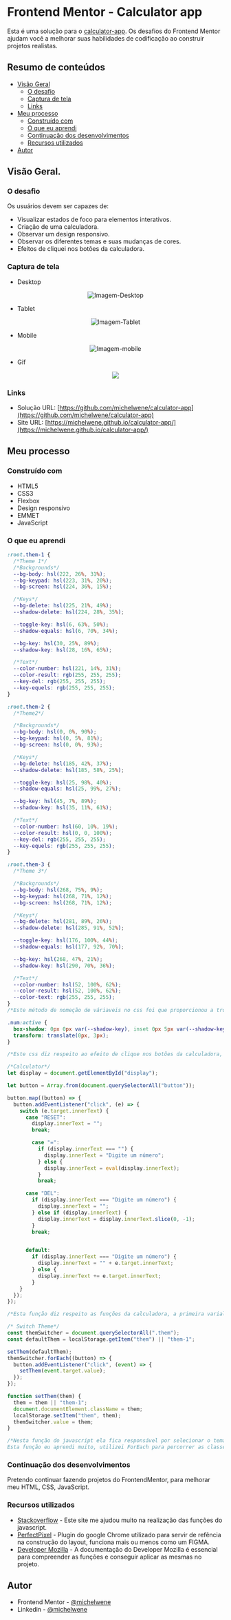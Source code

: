 # Frontend Mentor - Calculator app

Esta é uma solução para o [calculator-app](https://www.frontendmentor.io/challenges/calculator-app-9lteq5N29). Os desafios do Frontend Mentor ajudam você a melhorar suas habilidades de codificação ao construir projetos realistas.

## Resumo de conteúdos

- [Visão Geral](#Visão-Geral)
  - [O desafio](#O-desafio)
  - [Captura de tela](#Captura-de-tela)
  - [Links](#Links)
- [Meu processo](#Meu-processo)
  - [Construído com](#Constrído-com)
  - [O que eu aprendi](#O-que-eu-aprendi)
  - [Continuação dos desenvolvimentos](#Continuação-dos-desenvolvimentos)
  - [Recursos utilizados](#Recursos-utilizados)
- [Autor](#Autor)

## Visão Geral.

### O desafio

Os usuários devem ser capazes de:

- Visualizar estados de foco para elementos interativos.
- Criação de uma calculadora.
- Observar um design responsivo.
- Observar os diferentes temas e suas mudanças de cores.
- Efeitos de cliquei nos botões da calculadora.

### Captura de tela

- Desktop
<p  align="center" >
  <img src="assets/images/desktop.png"alt="Imagem-Desktop"/>
</p>

- Tablet
<p  align="center" >
<img src="assets/images/tablet.png"alt="Imagem-Tablet"/>
</p>

- Mobile
<p  align="center" >
<img src="assets/images/mobile.png"alt="Imagem-mobile"/>
</p>

- Gif
<p  align="center" >
<img src="assets/images/240122.gif">
</p>

### Links

- Solução URL: [https://github.com/michelwene/calculator-app](https://github.com/michelwene/calculator-app)
- Site URL: [https://michelwene.github.io/calculator-app/](https://michelwene.github.io/calculator-app/)

## Meu processo

### Construído com

- HTML5
- CSS3
- Flexbox
- Design responsivo
- EMMET
- JavaScript

### O que eu aprendi

```css
:root.them-1 {
  /*Theme 1*/
  /*Backgrounds*/
  --bg-body: hsl(222, 26%, 31%);
  --bg-keypad: hsl(223, 31%, 20%);
  --bg-screen: hsl(224, 36%, 15%);

  /*Keys*/
  --bg-delete: hsl(225, 21%, 49%);
  --shadow-delete: hsl(224, 28%, 35%);

  --toggle-key: hsl(6, 63%, 50%);
  --shadow-equals: hsl(6, 70%, 34%);

  --bg-key: hsl(30, 25%, 89%);
  --shadow-key: hsl(28, 16%, 65%);

  /*Text*/
  --color-number: hsl(221, 14%, 31%);
  --color-result: rgb(255, 255, 255);
  --key-del: rgb(255, 255, 255);
  --key-equels: rgb(255, 255, 255);
}

:root.them-2 {
  /*Theme2*/

  /*Backgrounds*/
  --bg-body: hsl(0, 0%, 90%);
  --bg-keypad: hsl(0, 5%, 81%);
  --bg-screen: hsl(0, 0%, 93%);

  /*Keys*/
  --bg-delete: hsl(185, 42%, 37%);
  --shadow-delete: hsl(185, 58%, 25%);

  --toggle-key: hsl(25, 98%, 40%);
  --shadow-equals: hsl(25, 99%, 27%);

  --bg-key: hsl(45, 7%, 89%);
  --shadow-key: hsl(35, 11%, 61%);

  /*Text*/
  --color-number: hsl(60, 10%, 19%);
  --color-result: hsl(0, 0, 100%);
  --key-del: rgb(255, 255, 255);
  --key-equels: rgb(255, 255, 255);
}

:root.them-3 {
  /*Theme 3*/

  /*Backgrounds*/
  --bg-body: hsl(268, 75%, 9%);
  --bg-keypad: hsl(268, 71%, 12%);
  --bg-screen: hsl(268, 71%, 12%);

  /*Keys*/
  --bg-delete: hsl(281, 89%, 26%);
  --shadow-delete: hsl(285, 91%, 52%);

  --toggle-key: hsl(176, 100%, 44%);
  --shadow-equals: hsl(177, 92%, 70%);

  --bg-key: hsl(268, 47%, 21%);
  --shadow-key: hsl(290, 70%, 36%);

  /*Text*/
  --color-number: hsl(52, 100%, 62%);
  --color-result: hsl(52, 100%, 62%);
  --color-text: rgb(255, 255, 255);
}
/*Este método de nomeção de váriaveis no css foi que proporcionou a troca dos temas na calculadora, nestas váriaveis eu criei os três temas de cores em que foi proposto, e dentro de cada váriavel ela carrega todas estas cores, sendo assim, quando eu troca essas variaveis e coloco elas na tag html, ela automaticamente muda as cores que tem inserida na váriavel.*/

.num:active {
  box-shadow: 0px 0px var(--shadow-key), inset 0px 5px var(--shadow-key);
  transform: translate(0px, 3px);
}

/*Este css diz respeito ao efeito de clique nos botões da calculadora, com este efeito, os botões ficaram muito mais realistas ao cliquei, ficou muito bom.*/
```

```javaScript
/*Calculator*/
let display = document.getElementById("display");

let button = Array.from(document.querySelectorAll("button"));

button.map((button) => {
  button.addEventListener("click", (e) => {
    switch (e.target.innerText) {
      case "RESET":
        display.innerText = "";
        break;

        case "=":
          if (display.innerText === "") {
            display.innerText = "Digite um número";
          } else {
            display.innerText = eval(display.innerText);
          }
          break;

      case "DEL":
        if (display.innerText === "Digite um número") {
          display.innerText = "";
        } else if (display.innerText) {
          display.innerText = display.innerText.slice(0, -1);
        }
        break;


      default:
        if (display.innerText === "Digite um número") {
          display.innerText = "" + e.target.innerText;
        } else {
          display.innerText += e.target.innerText;
        }
    }
  });
});

/*Esta função diz respeito as funções da calculadora, a primeira varialvel eu pego o display da calculadora atravez do getElementById, na segunda variavel eu pego todo os button (que diz respeito aos números e operadores da calculadora), e transformo isso tudo em um Array, atraves do Array.from, posteriormente fiz um map nesses arrays que recebe um button, e adicionei um evento de click neles, onde quando os mesmos recebem um click, dispara uma função, e embaixo fiz um switch para determinar as funcionaridades dos operadores em determinadas situações em que aparacer no decorrer do uso da calculadora.*/

/* Switch Theme*/
const themSwitcher = document.querySelectorAll(".them");
const defaultThem = localStorage.getItem("them") || "them-1";

setThem(defaultThem);
themSwitcher.forEach((button) => {
  button.addEventListener("click", (event) => {
    setThem(event.target.value);
  });
});

function setThem(them) {
  them = them || "them-1";
  document.documentElement.className = them;
  localStorage.setItem("them", them);
  themSwitcher.value = them;
}

/*Nesta função do javascript ela fica responsável por selecionar o tema que está atualmente no navegador, e de acordo com o click do usuário nos inputs dos switchers, a classe da tag html muda também, por exemplo, o tema atual é o them-1, quando o usuário clicar no número 2, a classe do html muda para theme-2, e assim sucessivamente.
Esta função eu aprendi muito, utilizei ForEach para percorrer as classes .them que recebe um button, e adicionei um evento de click neste botão e quando ele tem o click, ele dispara uma função.*/
```

### Continuação dos desenvolvimentos

Pretendo continuar fazendo projetos do FrontendMentor, para melhorar meu HTML, CSS, JavaScript.

### Recursos utilizados

- [Stackoverflow](https://stackoverflow.com/) - Este site me ajudou muito na realização das funções do javascript.
- [PerfectPixel](https://www.welldonecode.com/perfectpixel/) - Plugin do google Chrome utilizado para servir de refência na construção do layout, funciona mais ou menos como um FIGMA.
- [Developer Mozilla](https://developer.mozilla.org/en-US/docs/Web/JavaScript) - A documentação do Developer Mozilla é essencial para compreender as funções e conseguir aplicar as mesmas no projeto.

## Autor

- Frontend Mentor - [@michelwene](https://www.frontendmentor.io/profile/michelwene)
- Linkedin - [@michelwene](https://www.linkedin.com/in/michelwene/)
